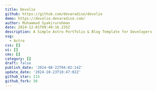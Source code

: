 ```yaml
---
title: Devolio
github: https://github.com/devaradise/devolio
demo: https://devolio.devaradise.com/
author: Muhammad Syakirurohman
date: 2024-12-01T09:49:16.235Z
description: A Simple Astro Portfolio & Blog Template for Developers
ssg:
  - Astro
css: []
ui: []
cms: []
category: []
draft: false
publish_date: '2024-08-22T04:02:14Z'
update_date: '2024-10-23T10:47:02Z'
github_star: 115
github_fork: 30
---
```

